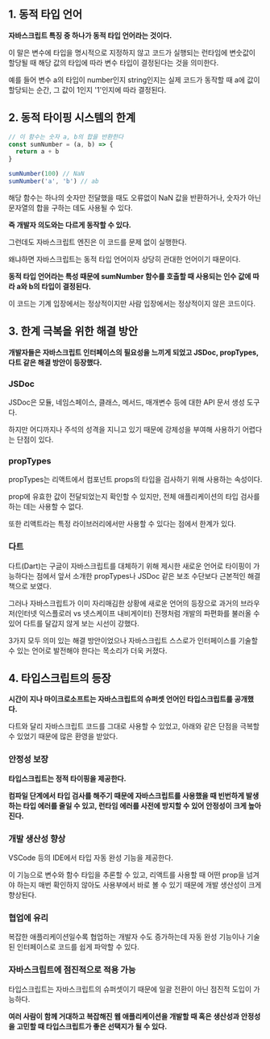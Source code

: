 ## 1. 동적 타입 언어

**자바스크립트 특징 중 하나가 동적 타입 언어라는 것이다.**

이 말은 변수에 타입을 명시적으로 지정하지 않고 코드가 실행되는 런타임에 변숫값이 할당될 때 해당 값의 타입에 따라 변수 타입이 결정된다는 것을 의미한다.

예를 들어 변수 a의 타입이 number인지 string인지는 실제 코드가 동작할 때 a에 값이 할당되는 순간, 그 값이 1인지 '1'인지에 따라 결정된다.

## 2. 동적 타이핑 시스템의 한계

```typescript
// 이 함수는 숫자 a, b의 합을 반환한다
const sumNumber = (a, b) => {
  return a + b
}

sumNumber(100) // NaN
sumNumber('a', 'b') // ab
```

해당 함수는 하나의 숫자만 전달했을 때도 오류없이 NaN 값을 반환하거나, 숫자가 아닌 문자열의 합을 구하는 데도 사용될 수 있다.

**즉 개발자 의도와는 다르게 동작할 수 있다.**

그런데도 자바스크립트 엔진은 이 코드를 문제 없이 실행한다.

왜냐하면 자바스크립트는 동적 타입 언어이자 상당히 관대한 언어이기 때문이다.

**동적 타입 언어라는 특성 때문에 sumNumber 함수를 호출할 때 사용되는 인수 값에 따라 a와 b의 타입이 결정된다.**

이 코드는 기계 입장에서는 정상적이지만 사람 입장에서는 정상적이지 않은 코드이다.

## 3. 한계 극복을 위한 해결 방안

**개발자들은 자바스크립트 인터페이스의 필요성을 느끼게 되었고 JSDoc, propTypes, 다트 같은 해결 방안이 등장했다.**

### JSDoc

JSDoc은 모듈, 네임스페이스, 클래스, 메서드, 매개변수 등에 대한 API 문서 생성 도구다.

하지만 어디까지나 주석의 성격을 지니고 있기 때문에 강제성을 부여해 사용하기 어렵다는 단점이 있다.

### propTypes

propTypes는 리액트에서 컴포넌트 props의 타입을 검사하기 위해 사용하는 속성이다.

prop에 유효한 값이 전달되었는지 확인할 수 있지만, 전체 애플리케이션의 타입 검사를 하는 데는 사용할 수 없다.

또한 리액트라는 특정 라이브러리에서만 사용할 수 있다는 점에서 한계가 있다.

### 다트

다트(Dart)는 구글이 자바스크립트를 대체하기 위해 제시한 새로운 언어로 타이핑이 가능하다는 점에서 앞서 소개한 propTypes나 JSDoc 같은 보조 수단보다 근본적인 해결책으로 보였다.

그러나 자바스크립트가 이미 자리매김한 상황에 새로운 언어의 등장으로 과거의 브라우저(인터넷 익스플로러 vs 넷스케이프 내비게이터) 전쟁처럼 개발의 파편화를 불러올 수 있어 다트를 달갑지 않게 보는 시선이 강했다.

3가지 모두 의미 있는 해결 방안이었으나 자바스크립트 스스로가 인터페이스를 기술할 수 있는 언어로 발전해야 한다는 목소리가 더욱 커졌다.

## 4. 타입스크립트의 등장

**시간이 지나 마이크로소프트는 자바스크립트의 슈퍼셋 언어인 타입스크립트를 공개했다.**

다트와 달리 자바스크립트 코드를 그대로 사용할 수 있었고, 아래와 같은 단점을 극복할 수 있었기 때문에 많은 환영을 받았다.

### 안정성 보장

**타입스크립트는 정적 타이핑을 제공한다.**

**컴파일 단계에서 타입 검사를 해주기 때문에 자바스크립트를 사용했을 때 빈번하게 발생하는 타입 에러를 줄일 수 있고, 런타임 에러를 사전에 방지할 수 있어 안정성이 크게 높아진다.**

### 개발 생산성 향상

VSCode 등의 IDE에서 타입 자동 완성 기능을 제공한다.

이 기능으로 변수와 함수 타입을 추론할 수 있고, 리액트를 사용할 때 어떤 prop을 넘겨야 하는지 매번 확인하지 않아도 사용부에서 바로 볼 수 있기 때문에 개발 생산성이 크게 향상된다.

### 협업에 유리

복잡한 애플리케이션일수록 협업하는 개발자 수도 증가하는데 자동 완성 기능이나 기술된 인터페이스로 코드를 쉽게 파악할 수 있다.

### 자바스크립트에 점진적으로 적용 가능

타입스크립트는 자바스크립트의 슈퍼셋이기 때문에 일괄 전환이 아닌 점진적 도입이 가능하다.

**여러 사람이 함께 거대하고 복잡해진 웹 애플리케이션을 개발할 때 혹은 생산성과 안정성을 고민할 때 타입스크립트가 좋은 선택지가 될 수 있다.**
